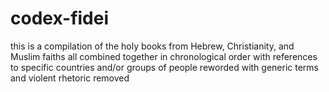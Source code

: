 # codex-fidei
this is a compilation of the holy books from Hebrew, Christianity, and Muslim faiths all combined together in chronological order with references to specific countries and/or groups of people reworded with generic terms  and violent rhetoric removed 
